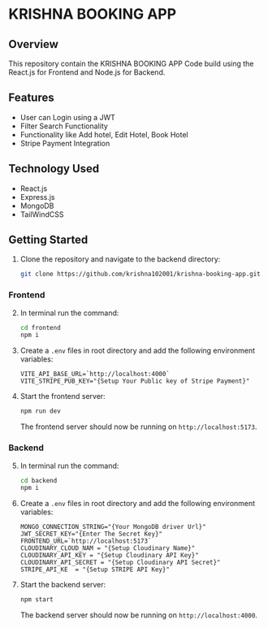 <h1>KRISHNA BOOKING APP</h1>

## Overview

This repository contain the KRISHNA BOOKING APP Code build using the React.js for Frontend and Node.js for Backend.

## Features

- User can Login using a JWT
- Filter Search Functionality
- Functionality like Add hotel, Edit Hotel, Book Hotel
- Stripe Payment Integration

## Technology Used

- React.js
- Express.js
- MongoDB
- TailWindCSS

## Getting Started

1. Clone the repository and navigate to the backend directory:

   ```bash
   git clone https://github.com/krishna102001/krishna-booking-app.git
   ```

### Frontend

2. In terminal run the command:

   ```bash
   cd frontend
   npm i
   ```

3. Create a `.env` files in root directory and add the following environment variables:

   ```env
   VITE_API_BASE_URL=`http://localhost:4000`
   VITE_STRIPE_PUB_KEY="{Setup Your Public key of Stripe Payment}"
   ```

4. Start the frontend server:

   ```bash
   npm run dev
   ```

   The frontend server should now be running on `http://localhost:5173`.

### Backend

5. In terminal run the command:

   ```bash
   cd backend
   npm i
   ```

6. Create a `.env` files in root directory and add the following environment variables:

   ```env
   MONGO_CONNECTION_STRING="{Your MongoDB driver Url}"
   JWT_SECRET_KEY="{Enter The Secret Key}"
   FRONTEND_URL=`http://localhost:5173`
   CLOUDINARY_CLOUD_NAM = "{Setup Cloudinary Name}"
   CLOUDINARY_API_KEY = "{Setup Cloudinary API Key}"
   CLOUDINARY_API_SECRET = "{Setup Cloudinary API Secret}"
   STRIPE_API_KE  = "{Setup STRIPE API Key}"
   ```

7. Start the backend server:

   ```bash
   npm start
   ```

   The backend server should now be running on `http://localhost:4000`.
